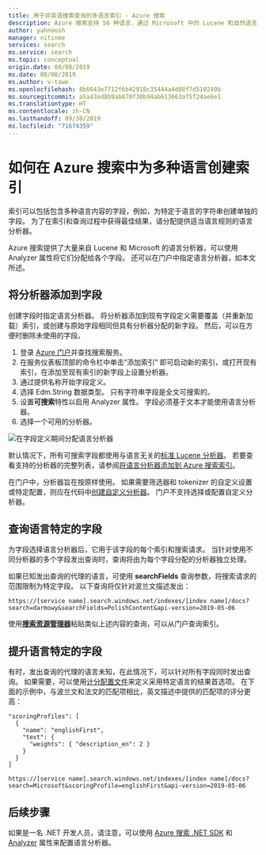 ```yaml
---
title: 用于非英语搜索查询的多语言索引 - Azure 搜索
description: Azure 搜索支持 56 种语言，通过 Microsoft 中的 Lucene 和自然语言处理技术利用语言分析器。
author: yahnoosh
manager: nitinme
services: search
ms.service: search
ms.topic: conceptual
origin.date: 08/08/2019
ms.date: 08/08/2019
ms.author: v-tawe
ms.openlocfilehash: 8b6643e7712f6b42918c35444a4d88f7d510240b
ms.sourcegitcommit: a5a43ed8b9ab870f30b94ab613663af5f24ae6e1
ms.translationtype: HT
ms.contentlocale: zh-CN
ms.lasthandoff: 09/30/2019
ms.locfileid: "71674359"
---
```

# <a name="how-to-create-an-index-for-multiple-languages-in-azure-search"></a>如何在 Azure 搜索中为多种语言创建索引

索引可以包括包含多种语言内容的字段，例如，为特定于语言的字符串创建单独的字段。 为了在索引和查询过程中获得最佳结果，请分配提供适当语言规则的语言分析器。 

Azure 搜索提供了大量来自 Lucene 和 Microsoft 的语言分析器，可以使用 Analyzer 属性将它们分配给各个字段。 还可以在门户中指定语言分析器，如本文所述。

## <a name="add-analyzers-to-fields"></a>将分析器添加到字段

创建字段时指定语言分析器。 将分析器添加到现有字段定义需要覆盖（并重新加载）索引，或创建与原始字段相同但具有分析器分配的新字段。 然后，可以在方便时删除未使用的字段。

1. 登录 [Azure 门户](https://portal.azure.cn)并查找搜索服务。
1. 在服务仪表板顶部的命令栏中单击“添加索引”  即可启动新的索引，或打开现有索引，在添加至现有索引的新字段上设置分析器。
1. 通过提供名称开始字段定义。
1. 选择 Edm.String 数据类型。 只有字符串字段是全文可搜索的。
1. 设置**可搜索**特性以启用 Analyzer 属性。 字段必须基于文本才能使用语言分析器。
1. 选择一个可用的分析器。 

![在字段定义期间分配语言分析器](media/search-language-support/select-analyzer.png "在字段定义期间分配语言分析器")

默认情况下，所有可搜索字段都使用与语言无关的[标准 Lucene 分析器](https://lucene.apache.org/core/6_6_1/core/org/apache/lucene/analysis/standard/StandardAnalyzer.html)。 若要查看支持的分析器的完整列表，请参阅[将语言分析器添加到 Azure 搜索索引](index-add-language-analyzers.md)。

在门户中，分析器旨在按原样使用。 如果需要筛选器和 tokenizer 的自定义设置或特定配置，则应在代码中[创建自定义分析器](index-add-custom-analyzers.md)。 门户不支持选择或配置自定义分析器。

## <a name="query-language-specific-fields"></a>查询语言特定的字段

为字段选择语言分析器后，它用于该字段的每个索引和搜索请求。 当针对使用不同分析器的多个字段发出查询时，查询将由为每个字段分配的分析器独立处理。

如果已知发出查询的代理的语言，可使用 **searchFields** 查询参数，将搜索请求的范围限制为特定字段。 以下查询将仅针对波兰文描述发出：

`https://[service name].search.windows.net/indexes/[index name]/docs?search=darmowy&searchFields=PolishContent&api-version=2019-05-06`

使用[**搜索资源管理器**](search-explorer.md)粘贴类似上述内容的查询，可以从门户查询索引。

## <a name="boost-language-specific-fields"></a>提升语言特定的字段

有时，发出查询的代理的语言未知，在此情况下，可以针对所有字段同时发出查询。 如果需要，可以使用[计分配置文件](index-add-scoring-profiles.md)来定义采用特定语言的结果首选项。 在下面的示例中，与波兰文和法文的匹配项相比，英文描述中提供的匹配项的评分更高：

    "scoringProfiles": [
      {
        "name": "englishFirst",
        "text": {
          "weights": { "description_en": 2 }
        }
      }
    ]

`https://[service name].search.windows.net/indexes/[index name]/docs?search=Microsoft&scoringProfile=englishFirst&api-version=2019-05-06`

## <a name="next-steps"></a>后续步骤

如果是一名 .NET 开发人员，请注意，可以使用 [Azure 搜索 .NET SDK](https://www.nuget.org/packages/Microsoft.Azure.Search) 和 [Analyzer](https://docs.microsoft.com/dotnet/api/microsoft.azure.search.models.analyzer?view=azure-dotnet) 属性来配置语言分析器。 